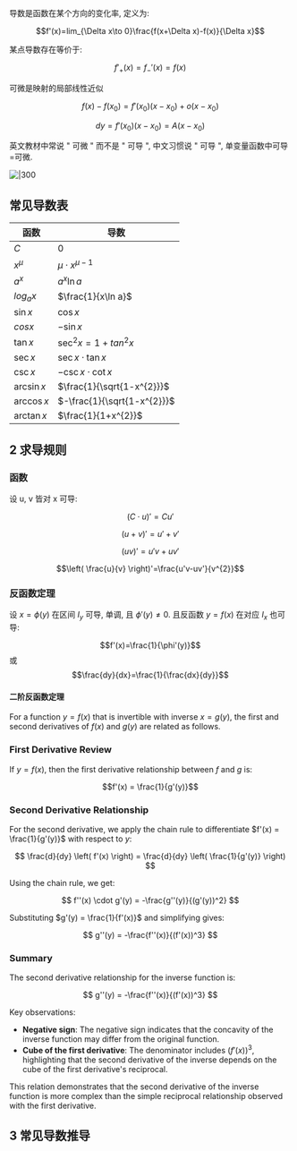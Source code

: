 导数是函数在某个方向的变化率, 定义为:

$$f'(x)=lim_{\Delta x\to 0}\frac{f(x+\Delta x)-f(x)}{\Delta x}$$

某点导数存在等价于:

$$f'_{+}(x)=f_{-}'(x)=f(x)$$

可微是映射的局部线性近似

$$f(x)-f(x_{0})=f'(x_{0})(x-x_{0})+o(x-x_{0})$$

$$dy=f'(x_{0})(x-x_{0})=A(x-x_0 )$$

英文教材中常说 " 可微 " 而不是 " 可导 ", 中文习惯说 " 可导 ", 单变量函数中可导=可微.

![|300](../../attach/Pasted%20image%2020240425202301.avif)

##  常见导数表

| 函数        | 导数                        |
| ----------- | --------------------------- |
| $C$         | $0$                         |
| $x^{\mu}$   | $\mu\cdot x^{\mu-1}$        |
| $a^{x}$     | $a^{x}\ln a$                |
| $log_{a}x$  | $\frac{1}{x\ln a}$          |
| $\sin x$    | $\cos x$                    |
| $cos x$     | $-\sin x$                   |
| $\tan x$    | $\sec^{2}x=1+tan^{2}x$      |
| $\sec x$    | $\sec x\cdot \tan x$        |
| $\csc x$    | $-\csc x\cdot \cot x$       |
| $\arcsin x$ | $\frac{1}{\sqrt{1-x^{2}}}$  |
| $\arccos x$ | $-\frac{1}{\sqrt{1-x^{2}}}$ |
| $\arctan x$ | $\frac{1}{1+x^{2}}$                            |

## 2 求导规则

### 函数

设 u, v 皆对 x 可导:

$$(C\cdot u)'=Cu'$$

$$(u+v)'=u'+v'$$

$$(uv)'=u'v+uv'$$

$$\left( \frac{u}{v} \right)'=\frac{u'v-uv'}{v^{2}}$$

### 反函数定理

设 $x=\phi(y)$ 在区间 $I_{y}$ 可导, 单调, 且 $\phi'(y)\neq 0$. 且反函数 $y=f(x)$ 在对应 $I_{x}$ 也可导:

$$f'(x)=\frac{1}{\phi'(y)}$$
 或 $$\frac{dy}{dx}=\frac{1}{\frac{dx}{dy}}$$

#### 二阶反函数定理

For a function $y = f(x)$ that is invertible with inverse $x = g(y)$, the first and second derivatives of $f(x)$ and $g(y)$ are related as follows.

### First Derivative Review

If $y = f(x)$, then the first derivative relationship between $f$ and $g$ is:

$$f'(x) = \frac{1}{g'(y)}$$

### Second Derivative Relationship

For the second derivative, we apply the chain rule to differentiate $f'(x) = \frac{1}{g'(y)}$ with respect to $y$:

$$
\frac{d}{dy} \left( f'(x) \right) = \frac{d}{dy} \left( \frac{1}{g'(y)} \right)
$$

Using the chain rule, we get:

$$
f''(x) \cdot g'(y) = -\frac{g''(y)}{(g'(y))^2}
$$

Substituting $g'(y) = \frac{1}{f'(x)}$ and simplifying gives:

$$
g''(y) = -\frac{f''(x)}{(f'(x))^3}
$$

### Summary

The second derivative relationship for the inverse function is:

$$
g''(y) = -\frac{f''(x)}{(f'(x))^3}
$$

Key observations:

- **Negative sign**: The negative sign indicates that the concavity of the inverse function may differ from the original function.
- **Cube of the first derivative**: The denominator includes $(f'(x))^3$, highlighting that the second derivative of the inverse depends on the cube of the first derivative's reciprocal.

This relation demonstrates that the second derivative of the inverse function is more complex than the simple reciprocal relationship observed with the first derivative.

## 3 常见导数推导
